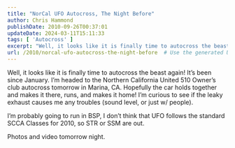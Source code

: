 ```yaml
---
title: "NorCal UFO Autocross, The Night Before"
author: Chris Hammond
publishDate: 2010-09-26T00:37:01
updateDate: 2024-03-11T15:11:33
tags: [ 'Autocross' ]
excerpt: "Well, it looks like it is finally time to autocross the beast again! It’s been since January. I’m headed to the Northern California United 510 Owner’s club autocross tomorrow in Marina, CA. Hopefully the car holds together and makes it there, runs, and makes it home! I’m curious to see if the leaky exhaust causes me any troubles (sound level, or just w/ people).  I’m probably going to run in BSP, I don’t think that UFO follows the standard SCCA Classes for 2010, so STR or SSM are out.  Photos and video tomorrow night."
url: /2010/norcal-ufo-autocross-the-night-before  # Use the generated URL with year
---
```

<p>Well, it looks like it is finally time to autocross the beast again! It’s been since January. I’m headed to the Northern California United 510 Owner’s club autocross tomorrow in Marina, CA. Hopefully the car holds together and makes it there, runs, and makes it home! I’m curious to see if the leaky exhaust causes me any troubles (sound level, or just w/ people).</p>  <p>I’m probably going to run in BSP, I don’t think that UFO follows the standard SCCA Classes for 2010, so STR or SSM are out.</p>  <p>Photos and video tomorrow night.</p>
